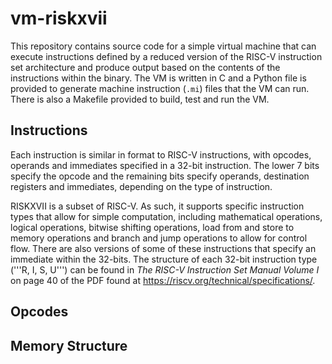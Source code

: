 # vm-riskxvii
This repository contains source code for a simple virtual machine that can execute instructions defined by a reduced version of the RISC-V instruction set architecture and produce output based on the contents of the instructions within the binary. The VM is written in C and a Python file is provided to generate machine instruction (```.mi```) files that the VM can run. There is also a Makefile provided to build, test and run the VM.

## Instructions
Each instruction is similar in format to RISC-V instructions, with opcodes, operands and immediates specified in a 32-bit instruction. The lower 7 bits specify the opcode and the remaining bits specify operands, destination registers and immediates, depending on the type of instruction.

RISKXVII is a subset of RISC-V. As such, it supports specific instruction types that allow for simple computation, including mathematical operations, logical operations, bitwise shifting operations, load from and store to memory operations and branch and jump operations to allow for control flow. There are also versions of some of these instructions that specify an immediate within the 32-bits. The structure of each 32-bit instruction type ('''R, I, S, U''') can be found in *The RISC-V Instruction Set Manual Volume I* on page 40 of the PDF found at https://riscv.org/technical/specifications/.

## Opcodes

## Memory Structure
